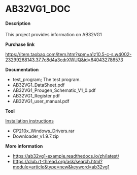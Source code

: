 # AB32VG1_DOC

#### Description

This project provides information on AB32VG1

**Purchase link**

https://item.taobao.com/item.htm?spm=a1z10.5-c-s.w4002-23299268143.37.7c8d4a3cdrXWUQ&id=640432786573

**Documentation**

+ test_program; The test program.
+ AB32VG1_DataSheet.pdf
+ AB32VG1_Prougen_Schematic_V1_0.pdf
+ AB32VG1_Register.pdf
+ AB32VG1_user_manual.pdf

**Tool**

[Installation instructions](https://ab32vg1-example.readthedocs.io/zh/latest/experiment.html)

+ CP210x_Windows_Drivers.rar
+ Downloader_v1.9.7.zip

**More information**

+ https://ab32vg1-example.readthedocs.io/zh/latest/
+ https://club.rt-thread.org/ask/search.html?module=article&type=new&keyword=ab32vg1
